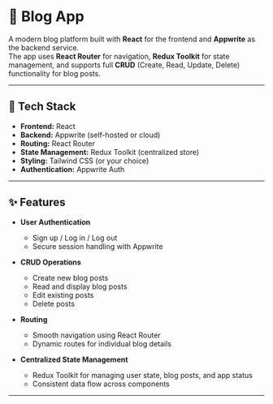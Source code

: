 # 📖 Blog App

A modern blog platform built with **React** for the frontend and **Appwrite** as the backend service.  
The app uses **React Router** for navigation, **Redux Toolkit** for state management, and supports full **CRUD** (Create, Read, Update, Delete) functionality for blog posts.

---

## 🚀 Tech Stack

- **Frontend:** React
- **Backend:** Appwrite (self-hosted or cloud)
- **Routing:** React Router
- **State Management:** Redux Toolkit (centralized store)
- **Styling:** Tailwind CSS (or your choice)
- **Authentication:** Appwrite Auth

---

## ✨ Features

- **User Authentication**
  - Sign up / Log in / Log out
  - Secure session handling with Appwrite

- **CRUD Operations**
  - Create new blog posts
  - Read and display blog posts
  - Edit existing posts
  - Delete posts

- **Routing**
  - Smooth navigation using React Router
  - Dynamic routes for individual blog details

- **Centralized State Management**
  - Redux Toolkit for managing user state, blog posts, and app status
  - Consistent data flow across components

---
